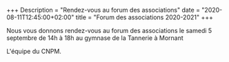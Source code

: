 +++
Description = "Rendez-vous au forum des associations"
date = "2020-08-11T12:45:00+02:00"
title = "Forum des associations 2020-2021"
+++

Nous vous donnons rendez-vous au forum des associations le samedi 5 septembre de 14h à 18h au gymnase de la Tannerie à Mornant

L'équipe du CNPM.
